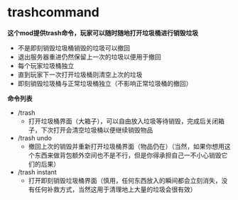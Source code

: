 # trashcommand
**这个mod提供trash命令，玩家可以随时随地打开垃圾桶进行销毁垃圾**
- 不是即刻销毁垃圾桶销毁的垃圾可以撤回
- 退出服务器重进仍然保留上一次的垃圾以便用于撤回
- 每个玩家垃圾桶独立
- 直到玩家下一次打开垃圾桶则清空上次的垃圾
- 即刻销毁垃圾桶与正常垃圾桶独立（不影响正常垃圾桶的撤回）

**命令列表**
- /trash
  - 打开垃圾桶界面（大箱子），可以自由放入垃圾等待销毁，完成后关闭箱子，下次打开会清空垃圾桶以便继续销毁物品
- /trash undo
  - 撤回上次的销毁并重新打开垃圾桶界面（物品仍在）（当然，如果你想用这个东西来做背包额外空间也不是不行，但是你得承担自己一不小心销毁它们的后果）
- /trash instant
  - 打开即刻销毁垃圾桶界面（慎用，任何东西放入的瞬间都会立刻消失，没有任何补救方式，当然这用于清理地上大量的垃圾会很有效）
